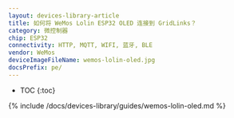 ```yaml
---
layout: devices-library-article
title: 如何将 WeMos Lolin ESP32 OLED 连接到 GridLinks？
category: 微控制器
chip: ESP32
connectivity: HTTP, MQTT, WIFI, 蓝牙, BLE
vendor: WeMos
deviceImageFileName: wemos-lolin-oled.jpg
docsPrefix: pe/
---
```


* TOC
{:toc}

{% include /docs/devices-library/guides/wemos-lolin-oled.md %}